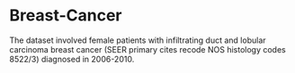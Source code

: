 # Breast-Cancer
The dataset involved female patients with infiltrating duct and lobular carcinoma breast cancer (SEER primary cites recode NOS histology codes 8522/3) diagnosed in 2006-2010. 
